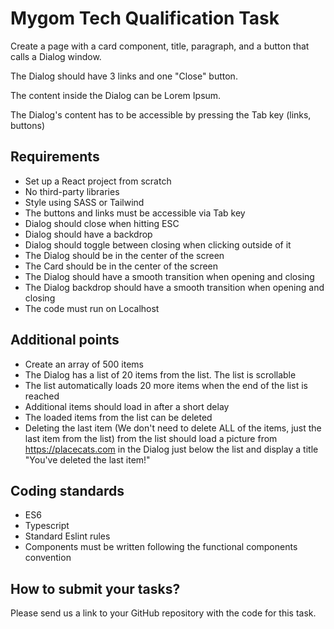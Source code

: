 # Mygom Tech Qualification Task

Create a page with a card component, title, paragraph, and a button that calls a Dialog window.

The Dialog should have 3 links and one "Close" button.

The content inside the Dialog can be Lorem Ipsum.

The Dialog's content has to be accessible by pressing the Tab key (links, buttons)

## Requirements

- Set up a React project from scratch
- No third-party libraries
- Style using SASS or Tailwind
- The buttons and links must be accessible via Tab key
- Dialog should close when hitting ESC
- Dialog should have a backdrop
- Dialog should toggle between closing when clicking outside of it
- The Dialog should be in the center of the screen
- The Card should be in the center of the screen
- The Dialog should have a smooth transition when opening and closing
- The Dialog backdrop should have a smooth transition when opening and closing
- The code must run on Localhost

## Additional points

- Create an array of 500 items
- The Dialog has a list of 20 items from the list. The list is scrollable
- The list automatically loads 20 more items when the end of the list is reached
- Additional items should load in after a short delay
- The loaded items from the list can be deleted
- Deleting the last item (We don't need to delete ALL of the items, just the last item from the list) from the list should load a picture from https://placecats.com in the Dialog just below the list and display a title "You've deleted the last item!"

## Coding standards

- ES6
- Typescript
- Standard Eslint rules
- Components must be written following the functional components convention


## How to submit your tasks?
Please send us a link to your GitHub repository with the code for this task. 